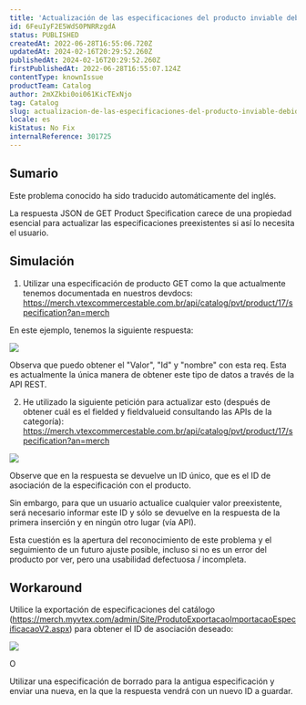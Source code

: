 ```yaml
---
title: 'Actualización de las especificaciones del producto inviable debido a la falta de propiedad en GET Resp. JSON'
id: 6FeuIyF2E5WdS0PNRRzgdA
status: PUBLISHED
createdAt: 2022-06-28T16:55:06.720Z
updatedAt: 2024-02-16T20:29:52.260Z
publishedAt: 2024-02-16T20:29:52.260Z
firstPublishedAt: 2022-06-28T16:55:07.124Z
contentType: knownIssue
productTeam: Catalog
author: 2mXZkbi0oi061KicTExNjo
tag: Catalog
slug: actualizacion-de-las-especificaciones-del-producto-inviable-debido-a-la-falta-de-propiedad-en-get-resp-json
locale: es
kiStatus: No Fix
internalReference: 301725
---
```


## Sumario

<div class="alert alert-info">
  <p>Este problema conocido ha sido traducido automáticamente del inglés.</p>
</div>

La respuesta JSON de GET Product Specification carece de una propiedad esencial para actualizar las especificaciones preexistentes si así lo necesita el usuario.

## Simulación

1) Utilizar una especificación de producto GET como la que actualmente tenemos documentada en nuestros devdocs: https://merch.vtexcommercestable.com.br/api/catalog/pvt/product/17/specification?an=merch

En este ejemplo, tenemos la siguiente respuesta:

![](https://vtexhelp.zendesk.com/attachments/token/Wf7NUwNPNVp9HWS6cpyjKO1Ht/?name=inline-981699939.png)

Observa que puedo obtener el "Valor", "Id" y "nombre" con esta req. Esta es actualmente la única manera de obtener este tipo de datos a través de la API REST.

2) He utilizado la siguiente petición para actualizar esto (después de obtener cuál es el fielded y fieldvalueid consultando las APIs de la categoría): https://merch.vtexcommercestable.com.br/api/catalog/pvt/product/17/specification?an=merch

![](https://vtexhelp.zendesk.com/attachments/token/v7KbNJfqfW1t4Ccl82x6ZTzpo/?name=inline-2136871145.png)

Observe que en la respuesta se devuelve un ID único, que es el ID de asociación de la especificación con el producto.

Sin embargo, para que un usuario actualice cualquier valor preexistente, será necesario informar este ID y sólo se devuelve en la respuesta de la primera inserción y en ningún otro lugar (vía API).

Esta cuestión es la apertura del reconocimiento de este problema y el seguimiento de un futuro ajuste posible, incluso si no es un error del producto por ver, pero una usabilidad defectuosa / incompleta.

## Workaround

Utilice la exportación de especificaciones del catálogo (https://merch.myvtex.com/admin/Site/ProdutoExportacaoImportacaoEspecificacaoV2.aspx) para obtener el ID de asociación deseado:

![](https://vtexhelp.zendesk.com/attachments/token/f2mM8DIYgkgBGsNdDiBmE4dW6/?name=inline1262577879.png)

O

Utilizar una especificación de borrado para la antigua especificación y enviar una nueva, en la que la respuesta vendrá con un nuevo ID a guardar.

